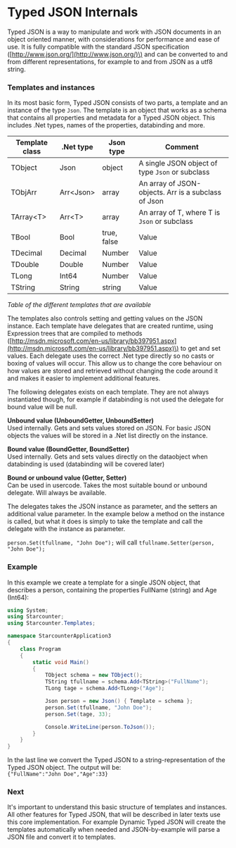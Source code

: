 # Typed JSON Internals



Typed JSON is a way to manipulate and work with JSON documents in an object oriented manner, with considerations for performance and ease of use. It is fully compatible with the standard JSON specification \([http://www.json.org/](http://www.json.org/)\) and can be converted to and from different representations, for example to and from JSON as a utf8 string.

### Templates and instances

In its most basic form, Typed JSON consists of two parts, a template and an instance of the type `Json`. The template is an object that works as a schema that contains all properties and metadata for a Typed JSON object. This includes .Net types, names of the properties, databinding and more.



| Template class | .Net type | Json type | Comment |
| --- | --- | --- | --- |
| TObject | Json | object | A single JSON object of type `Json` or subclass |
| TObjArr | Arr&lt;Json&gt; | array | An array of JSON-objects. Arr is a subclass of Json |
| TArray&lt;T&gt; | Arr&lt;T&gt; | array | An array of T, where T is `Json` or subclass |
| TBool | Bool | true, false | Value |
| TDecimal | Decimal | Number | Value |
| TDouble | Double | Number | Value |
| TLong | Int64 | Number | Value |
| TString | String | string | Value |

_Table of the different templates that are available_

The templates also controls setting and getting values on the JSON instance. Each template have delegates that are created runtime, using Expression trees that are compiled to methods \([http://msdn.microsoft.com/en-us/library/bb397951.aspx](http://msdn.microsoft.com/en-us/library/bb397951.aspx)\) to get and set values. Each delegate uses the correct .Net type directly so no casts or boxing of values will occur. This allow us to change the core behaviour on how values are stored and retrieved without changing the code around it and makes it easier to implement additional features.

The following delegates exists on each template. They are not always instantiated though, for example if databinding is not used the delegate for bound value will be null.

**Unbound value \(UnboundGetter, UnboundSetter\)**  
Used internally. Gets and sets values stored on JSON. For basic JSON objects the values will be stored in a .Net list directly on the instance.

**Bound value \(BoundGetter, BoundSetter\)**  
Used internally. Gets and sets values directly on the dataobject when databinding is used \(databinding will be covered later\)

**Bound or unbound value \(Getter, Setter\)**  
Can be used in usercode. Takes the most suitable bound or unbound delegate. Will always be available.

The delegates takes the JSON instance as parameter, and the setters an additional value parameter. In the example below a method on the instance is called, but what it does is simply to take the template and call the delegate with the instance as parameter.

`person.Set(tfullname, "John Doe");` will call `tfullname.Setter(person, "John Doe");`



### Example

In this example we create a template for a single JSON object, that describes a person, containing the properties FullName \(string\) and Age \(Int64\):

```csharp
using System;
using Starcounter;
using Starcounter.Templates;

namespace StarcounterApplication3
{
    class Program
    {
        static void Main()
        {
            TObject schema = new TObject();
            TString tfullname = schema.Add<TString>("FullName");
            TLong tage = schema.Add<TLong>("Age");

            Json person = new Json() { Template = schema };
            person.Set(tfullname, "John Doe");
            person.Set(tage, 33);

            Console.WriteLine(person.ToJson());
        }
    }
}
```

In the last line we convert the Typed JSON to a string-representation of the Typed JSON object. The output will be:  
`{"FullName":"John Doe","Age":33}`

### Next

It's important to understand this basic structure of templates and instances. All other features for Typed JSON, that will be described in later texts use this core implementation. For example Dynamic Typed JSON will create the templates automatically when needed and JSON-by-example will parse a JSON file and convert it to templates.

